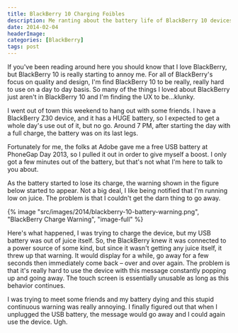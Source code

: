 ```yaml
---
title: BlackBerry 10 Charging Foibles
description: Me ranting about the battery life of BlackBerry 10 devices.
date: 2014-02-04
headerImage: 
categories: [BlackBerry]
tags: post
---
```


If you've been reading around here you should know that I love BlackBerry, but BlackBerry 10 is really starting to annoy me. For all of BlackBerry's focus on quality and design, I'm find BlackBerry 10 to be really, really hard to use on a day to day basis. So many of the things I loved about BlackBerry just aren't in BlackBerry 10 and I'm finding the UX to be…klunky.

I went out of town this weekend to hang out with some friends. I have a BlackBerry Z30 device, and it has a HUGE battery, so I expected to get a whole day's use out of it, but no go. Around 7 PM, after starting the day with a full charge, the battery was on its last legs.

Fortunately for me, the folks at Adobe gave me a free USB battery at PhoneGap Day 2013, so I pulled it out in order to give myself a boost. I only got a few minutes out of the battery, but that's not what I'm here to talk to you about.

As the battery started to lose its charge, the warning shown in the figure below started to appear. Not a big deal, I like being notified that I'm running low on juice. The problem is that I couldn't get the darn thing to go away.

{% image "src/images/2014/blackberry-10-battery-warning.png", "BlackBerry Charge Warning", "image-full" %}

Here's what happened, I was trying to charge the device, but my USB battery was out of juice itself. So, the BlackBerry knew it was connected to a power source of some kind, but since it wasn't getting any juice itself, it threw up that warning. It would display for a while, go away for a few seconds then immediately come back – over and over again. The problem is that it's really hard to use the device with this message constantly popping up and going away. The touch screen is essentially unusable as long as this behavior continues.

I was trying to meet some friends and my battery dying and this stupid continuous warning was really annoying. I finally figured out that when I unplugged the USB battery, the message would go away and I could again use the device. Ugh.